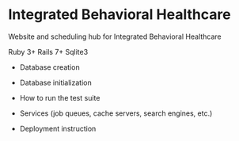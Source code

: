# Integrated Behavioral Healthcare
Website and scheduling hub for Integrated Behavioral Healthcare

Ruby 3+
Rails 7+
Sqlite3

* Database creation

* Database initialization

* How to run the test suite

* Services (job queues, cache servers, search engines, etc.)

* Deployment instruction
